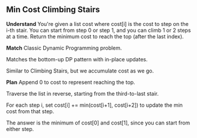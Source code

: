 ## Min Cost Climbing Stairs
**Understand**
You're given a list cost where cost[i] is the cost to step on the i-th stair.
You can start from step 0 or step 1, and you can climb 1 or 2 steps at a time.
Return the minimum cost to reach the top (after the last index).

**Match**
Classic Dynamic Programming problem.

Matches the bottom-up DP pattern with in-place updates.

Similar to Climbing Stairs, but we accumulate cost as we go.

**Plan**
Append 0 to cost to represent reaching the top.

Traverse the list in reverse, starting from the third-to-last stair.

For each step i, set cost[i] += min(cost[i+1], cost[i+2]) to update the min cost from that step.

The answer is the minimum of cost[0] and cost[1], since you can start from either step.